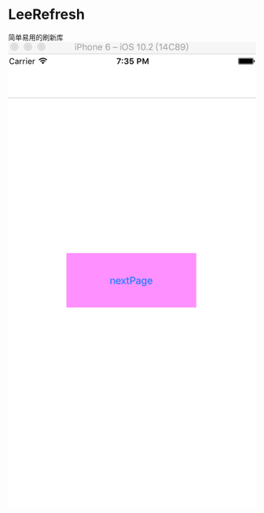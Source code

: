 # LeeRefresh
简单易用的刷新库
![image](https://github.com/Unrealplace/LeeRefresh/blob/master/LeeRefreshView/FreshGif.gif)   
